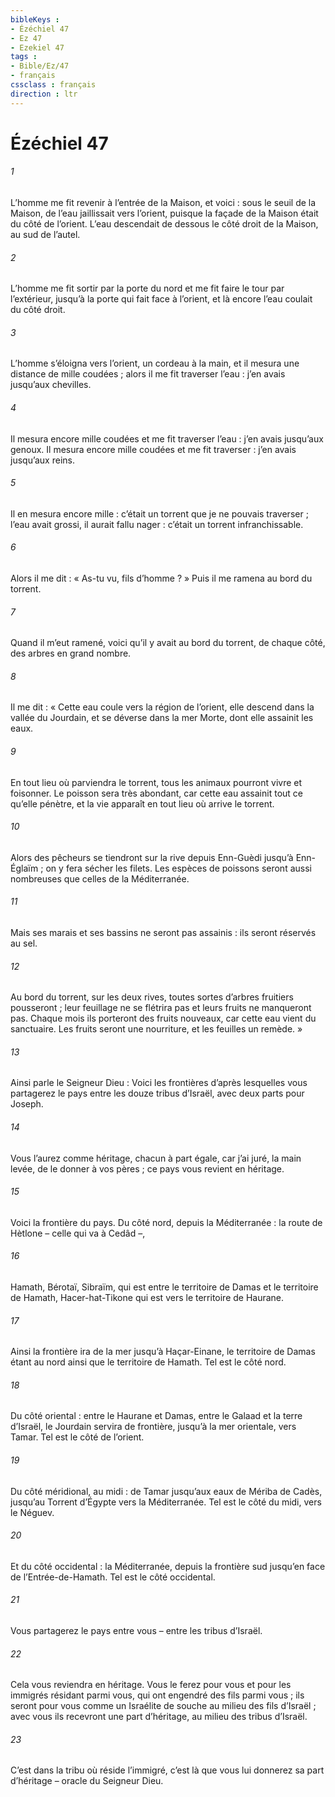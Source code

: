 ```yaml
---
bibleKeys : 
- Ézéchiel 47
- Ez 47
- Ezekiel 47
tags : 
- Bible/Ez/47
- français
cssclass : français
direction : ltr
---
```


# Ézéchiel 47

###### 1
L’homme me fit revenir à l’entrée de la Maison, et voici : sous le seuil de la Maison, de l’eau jaillissait vers l’orient, puisque la façade de la Maison était du côté de l’orient. L’eau descendait de dessous le côté droit de la Maison, au sud de l’autel.
###### 2
L’homme me fit sortir par la porte du nord et me fit faire le tour par l’extérieur, jusqu’à la porte qui fait face à l’orient, et là encore l’eau coulait du côté droit.
###### 3
L’homme s’éloigna vers l’orient, un cordeau à la main, et il mesura une distance de mille coudées ; alors il me fit traverser l’eau : j’en avais jusqu’aux chevilles.
###### 4
Il mesura encore mille coudées et me fit traverser l’eau : j’en avais jusqu’aux genoux. Il mesura encore mille coudées et me fit traverser : j’en avais jusqu’aux reins.
###### 5
Il en mesura encore mille : c’était un torrent que je ne pouvais traverser ; l’eau avait grossi, il aurait fallu nager : c’était un torrent infranchissable.
###### 6
Alors il me dit : « As-tu vu, fils d’homme ? » Puis il me ramena au bord du torrent.
###### 7
Quand il m’eut ramené, voici qu’il y avait au bord du torrent, de chaque côté, des arbres en grand nombre.
###### 8
Il me dit : « Cette eau coule vers la région de l’orient, elle descend dans la vallée du Jourdain, et se déverse dans la mer Morte, dont elle assainit les eaux.
###### 9
En tout lieu où parviendra le torrent, tous les animaux pourront vivre et foisonner. Le poisson sera très abondant, car cette eau assainit tout ce qu’elle pénètre, et la vie apparaît en tout lieu où arrive le torrent.
###### 10
Alors des pêcheurs se tiendront sur la rive depuis Enn-Guèdi jusqu’à Enn-Églaïm ; on y fera sécher les filets. Les espèces de poissons seront aussi nombreuses que celles de la Méditerranée.
###### 11
Mais ses marais et ses bassins ne seront pas assainis : ils seront réservés au sel.
###### 12
Au bord du torrent, sur les deux rives, toutes sortes d’arbres fruitiers pousseront ; leur feuillage ne se flétrira pas et leurs fruits ne manqueront pas. Chaque mois ils porteront des fruits nouveaux, car cette eau vient du sanctuaire. Les fruits seront une nourriture, et les feuilles un remède. »
###### 13
Ainsi parle le Seigneur Dieu : Voici les frontières d’après lesquelles vous partagerez le pays entre les douze tribus d’Israël, avec deux parts pour Joseph.
###### 14
Vous l’aurez comme héritage, chacun à part égale, car j’ai juré, la main levée, de le donner à vos pères ; ce pays vous revient en héritage.
###### 15
Voici la frontière du pays. Du côté nord, depuis la Méditerranée : la route de Hètlone – celle qui va à Cedâd –,
###### 16
Hamath, Bérotaï, Sibraïm, qui est entre le territoire de Damas et le territoire de Hamath, Hacer-hat-Tikone qui est vers le territoire de Haurane.
###### 17
Ainsi la frontière ira de la mer jusqu’à Haçar-Einane, le territoire de Damas étant au nord ainsi que le territoire de Hamath. Tel est le côté nord.
###### 18
Du côté oriental : entre le Haurane et Damas, entre le Galaad et la terre d’Israël, le Jourdain servira de frontière, jusqu’à la mer orientale, vers Tamar. Tel est le côté de l’orient.
###### 19
Du côté méridional, au midi : de Tamar jusqu’aux eaux de Mériba de Cadès, jusqu’au Torrent d’Égypte vers la Méditerranée. Tel est le côté du midi, vers le Néguev.
###### 20
Et du côté occidental : la Méditerranée, depuis la frontière sud jusqu’en face de l’Entrée-de-Hamath. Tel est le côté occidental.
###### 21
Vous partagerez le pays entre vous – entre les tribus d’Israël.
###### 22
Cela vous reviendra en héritage. Vous le ferez pour vous et pour les immigrés résidant parmi vous, qui ont engendré des fils parmi vous ; ils seront pour vous comme un Israélite de souche au milieu des fils d’Israël ; avec vous ils recevront une part d’héritage, au milieu des tribus d’Israël.
###### 23
C’est dans la tribu où réside l’immigré, c’est là que vous lui donnerez sa part d’héritage – oracle du Seigneur Dieu.
